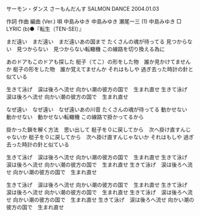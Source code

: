 サーモン・ダンス
さーもんだんす
SALMON DANCE
2004.01.03


作詞  作曲  編曲 (Ver.)   唄
中島みゆき   中島みゆき   瀬尾一三 (1)  中島みゆき
□ LYRIC (b)●『転生（TEN-SEI）』

まだ遠い　まだ遠い　まだ遠いあの国まで
たくさんの魂が待ってる
見つからない　見つからない　見つからない転轍機
この線路を切り換える為に

あのドアもこのドアも探した
梃子（てこ）の形をした物　誰か見かけてませんか
梃子の形をした物　誰か覚えてませんか
それはもしや
過ぎ去った時計の針と似ている

生きて泳げ　涙は後ろへ流せ
向かい潮の彼方の国で　生まれ直せ
生きて泳げ　涙は後ろへ流せ
向かい潮の彼方の国で　生まれ直せ

なぜ遠い　なぜ遠い　なぜ遠いあの川音
たくさんの魂が待ってる
動かせない　動かせない　動かせない転轍機
この線路で掛かってるから

掛かった鎖を解く方法　思い出して
梃子を０に戻してから　次へ掛け直すんじゃないか
梃子を０に戻してから　次へ掛け直すんじゃないか
それはもしや
過ぎ去った時計の針と似ている

生きて泳げ　涙は後ろへ流せ
向かい潮の彼方の国で　生まれ直せ
生きて泳げ　涙は後ろへ流せ
向かい潮の彼方の国で　生まれ直せ
生きて泳げ　涙は後ろへ流せ
向かい潮の彼方の国で　生まれ直せ

生きて泳げ　涙は後ろへ流せ
向かい潮の彼方の国で　生まれ直せ
生きて泳げ　涙は後ろへ流せ
向かい潮の彼方の国で　生まれ直せ
生きて泳げ　涙は後ろへ流せ
向かい潮の彼方の国で　生まれ直せ
生きて泳げ　涙は後ろへ流せ
向かい潮の彼方の国で　生まれ直せ